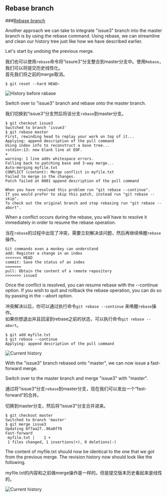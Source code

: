 ## Rebase branch
###[Rebase branch](https://backlogtool.com/git-guide/en/stepup/stepup2_8.html)

Another approach we can take to integrate "issue3" branch into the master branch is by using the rebase command. Using rebase, we can streamline and clean our history tree just like how we have described earlier.

Let's start by undoing the previous merge.

我们也可以使用`rebase`命令将“issure3”分支整合到master分支中。使用`Rebase`，我们可以将提交历史线性化。  
首先我们将之前的merge取消。

```
$ git reset --hard HEAD~
```
![History before rabase](https://backlogtool.com/git-guide/en/img/post/stepup/capture_stepup2_8_1_1.png)

Switch over to "issue3" branch and rebase onto the master branch.

我们切换到“issue3”分支然后将该分支`rebase`到master分支。

```
$ git checkout issue3
Switched to branch 'issue3'
$ git rebase master
First, rewinding head to replay your work on top of it...
Applying: append description of the pull command
Using index info to reconstruct a base tree...
<stdin>:13: new blank line at EOF.
+
warning: 1 line adds whitespace errors.
Falling back to patching base and 3-way merge...
Auto-merging myfile.txt
CONFLICT (content): Merge conflict in myfile.txt
Failed to merge in the changes.
Patch failed at 0001 append description of the pull command

When you have resolved this problem run "git rebase --continue".
If you would prefer to skip this patch, instead run "git rebase --skip".
To check out the original branch and stop rebasing run "git rebase --abort".
```

When a conflict occurs during the rebase, you will have to resolve it immediately in order to resume the rebase operation.

当在`rebase`的过程中出现了冲突，需要立刻解决该问题，然后再继续唤醒`rebase`操作。

```
Git commands even a monkey can understand
add: Register a change in an index
<<<<<<< HEAD
commit: Save the status of an index
=======
pull: Obtain the content of a remote repository
>>>>>>> issue3
```

Once the conflict is resolved, you can resume rebase with the --continue option. If you wish to quit and rollback the rebase operation, you can do so by passing in the --abort option.

冲突解决以后，你可以通过执行命令`git rebase --continue` 来唤醒`rebase`操作。  
如果你想退出并且回滚到rebase之前的状态，可以执行命令`git rebase --abort`。

```
$ git add myfile.txt
$ git rebase --continue
Applying: append description of the pull command
```

![Current history](https://backlogtool.com/git-guide/en/img/post/stepup/capture_stepup2_8_1.png)

With the "issue3" branch rebased onto "master", we can now issue a fast-forward merge.

Switch over to the master branch and merge "issue3" with "master".

通过将“issue3”分支`rebase`到master分支，现在我们可以发出一个“fast-forward”的合并。

切换到master分支，然后将“issue3”分支合并进来。 

```
$ git checkout master
Switched to branch 'master'
$ git merge issue3
Updating 8f7aa27..96a0ff0
Fast-forward
 myfile.txt |    1 +
 1 files changed, 1 insertions(+), 0 deletions(-)
 ```
 
The content of myfile.txt should now be identical to the one that we got from the previous merge. The revision history now should look like the following.

myfile.txt的内容和之前做merge操作是一样的。但是提交版本历史看起来是线性的。 

![Current history](https://backlogtool.com/git-guide/en/img/post/stepup/capture_stepup2_8_2.png)
